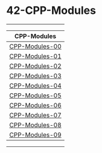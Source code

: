 # 42-CPP-Modules

<table width="100%" align="center">
<tr style="display:flex; justify-content:space-around; padding:0;">
<td style="padding:0; margin:0;">

|                  CPP-Modules                                |
|-------------------------------------------------------------|
| [CPP-Modules-00][module_00]                                 |    
| [CPP-Modules-01][module_01]                                 |
| [CPP-Modules-02][module_02]                                 |
| [CPP-Modules-03][module_03]                                 |
| [CPP-Modules-04][module_04]                                 |
| [CPP-Modules-05][module_05]                                 |
| [CPP-Modules-06][module_06]                                 |
| [CPP-Modules-07][module_07]                                 |
| [CPP-Modules-08][module_08]                                 |
| [CPP-Modules-09][module_09]                                 |

</td>
</tr>
</table>

[module_00]: [https://github.com/facetint/42-CPP-Modules/tree/CPP-Module-00]
[module_01]: [https://github.com/facetint/42-CPP-Modules/tree/CPP-Module-01]
[module_02]: [https://github.com/facetint/42-CPP-Modules/tree/CPP-Module-02]
[module_03]: [https://github.com/facetint/42-CPP-Modules/tree/CPP-Module-03]
[module_04]: [https://github.com/facetint/42-CPP-Modules/tree/CPP-Module-04]
[module_05]: [https://github.com/facetint/42-CPP-Modules/tree/CPP-Module-05]
[module_06]: [https://github.com/facetint/42-CPP-Modules/tree/CPP-Module-06]
[module_07]: [https://github.com/facetint/42-CPP-Modules/tree/CPP-Module-07]
[module_08]: [https://github.com/facetint/42-CPP-Modules/tree/CPP-Module-08]
[module_09]: [https://github.com/facetint/42-CPP-Modules/tree/CPP-Module-09]
